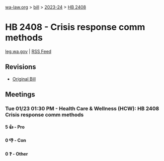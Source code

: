 [wa-law.org](/) > [bill](/bill/) > [2023-24](/bill/2023-24/) > [HB 2408](/bill/2023-24/hb/2408/)

# HB 2408 - Crisis response comm methods
[leg.wa.gov](https://app.leg.wa.gov/billsummary?BillNumber=2408&Year=2023&Initiative=false) | [RSS Feed](./rss.xml)

## Revisions
* [Original Bill](1/)

## Meetings
### Tue 01/23 01:30 PM - Health Care & Wellness (HCW): HB 2408 Crisis response comm methods
#### 5 👍 - Pro

#### 0 👎 - Con

#### 0 ❓ - Other
